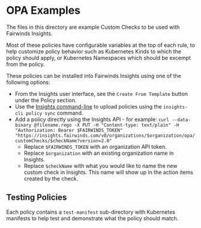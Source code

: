 # OPA Examples

The files in this directory are example Custom Checks to be used with Fairwinds Insights.

Most of these policies have configurable variables at the top of each rule, to help customize policy behavior such as Kubernetes Kinds to which the policy should apply, or Kubernetes Namespaces which should be excempt from the policy.

These policies can be installed into Fairwinds Insights using one of the following options:

* From the Insights user interface, see the `Create From Template` button under the Policy section.
* Use the [Insights command-line](https://github.com/FairWindsOps/insights-cli) to upload policies using the `insights-cli policy sync` command.
* Add a policy directly using the Insights API - for example: `curl --data-binary @filename.rego -X PUT -H "Content-type: text/plain" -H "Authorization: Bearer $FAIRWINDS_TOKEN" "https://insights.fairwinds.com/v0/organizations/$organization/opa/customChecks/$checkName?version=2.0"`
  * Replace `$FAIRWINDS_TOKEN` with an organization API token.
  * Replace `$organization` with an existing organization name in Insights.
  * Replace `$checkName` with what you would like to name the new custom check in Insights. This name will show up in the action items created by the check.

## Testing Policies

Each policy contains a `test-manifest` sub-directory with Kubernetes manifests to help test and demonstrate what the policy should match.
